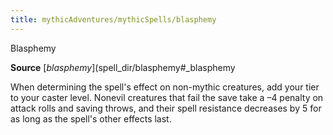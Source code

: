 ```yaml
---
title: mythicAdventures/mythicSpells/blasphemy
---
```

Blasphemy

**Source** [_blasphemy_](spell_dir/blasphemy#_blasphemy

When determining the spell's effect on non-mythic creatures, add your tier to your caster level. Nonevil creatures that fail the save take a –4 penalty on attack rolls and saving throws, and their spell resistance decreases by 5 for as long as the spell's other effects last.

